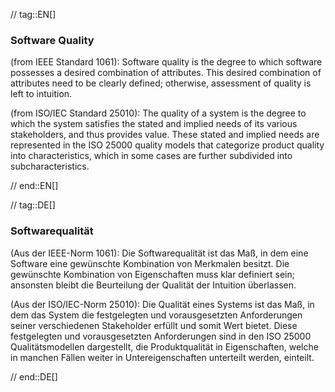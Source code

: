 // tag::EN[]
### Software Quality

(from IEEE Standard 1061): Software quality is the degree to which software possesses a desired combination of attributes. This desired combination of attributes need to be clearly defined; otherwise, assessment of quality is left to intuition.

(from ISO/IEC Standard 25010): The quality of a system is the degree to which the system satisfies the stated and implied needs of its various stakeholders, and thus provides value. These stated and implied needs are represented in the ISO 25000 quality models that categorize product quality into characteristics, which in some cases are further subdivided into subcharacteristics.

// end::EN[]

// tag::DE[]
### Softwarequalität

(Aus der IEEE-Norm 1061): Die Softwarequalität ist das Maß, in dem
eine Software eine gewünschte Kombination von Merkmalen besitzt. Die
gewünschte Kombination von Eigenschaften muss klar definiert sein;
ansonsten bleibt die Beurteilung der Qualität der Intuition
überlassen.

(Aus der ISO/IEC-Norm 25010): Die Qualität eines Systems ist das Maß,
in dem das System die festgelegten und vorausgesetzten Anforderungen
seiner verschiedenen Stakeholder erfüllt und somit Wert bietet. Diese
festgelegten und vorausgesetzten Anforderungen sind in den ISO 25000
Qualitätsmodellen dargestellt, die Produktqualität
in Eigenschaften, welche in manchen Fällen weiter in
Untereigenschaften unterteilt werden, einteilt.



// end::DE[]

